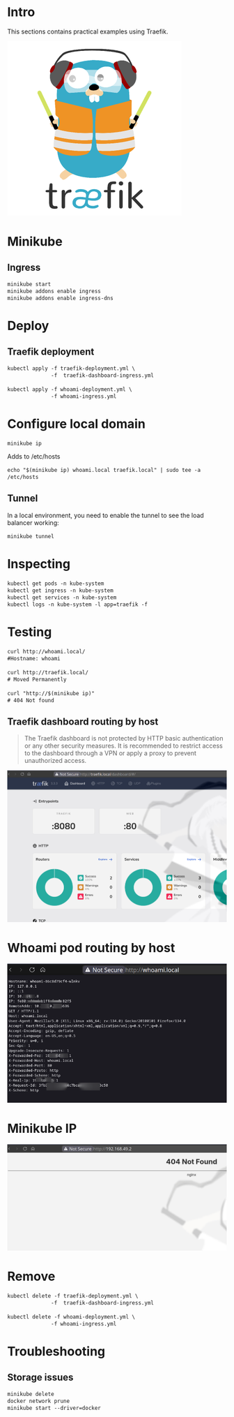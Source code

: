 # Intro

This sections contains practical examples using Traefik.

![traefik logo](./images/traefik.png)

# Minikube
## Ingress

```shell
minikube start
minikube addons enable ingress
minikube addons enable ingress-dns
```

# Deploy
## Traefik deployment

```shell
kubectl apply -f traefik-deployment.yml \
              -f  traefik-dashboard-ingress.yml

kubectl apply -f whoami-deployment.yml \
              -f whoami-ingress.yml
```

# Configure local domain

```shell
minikube ip
```

Adds to /etc/hosts

```shell
echo "$(minikube ip) whoami.local traefik.local" | sudo tee -a /etc/hosts
```

## Tunnel

In a local environment, you need to enable the tunnel to see the load balancer working:

```shell
minikube tunnel
```

# Inspecting

```shell
kubectl get pods -n kube-system
kubectl get ingress -n kube-system
kubectl get services -n kube-system
kubectl logs -n kube-system -l app=traefik -f
```

# Testing

```shell
curl http://whoami.local/
#Hostname: whoami

curl http://traefik.local/
# Moved Permanently

curl "http://$(minikube ip)"
# 404 Not found
```

## Traefik dashboard routing by host

> The Traefik dashboard is not protected by HTTP basic authentication or any other security measures. It is recommended to restrict access to the dashboard through a VPN or apply a proxy to prevent unauthorized access.

![traefik](./images/traefik.local.png)


# Whoami pod routing by host

![whoami](./images/whoami.local.png)

# Minikube IP

![minikube ip](./images/minikube-ip.png)


# Remove

```shell
kubectl delete -f traefik-deployment.yml \
              -f  traefik-dashboard-ingress.yml

kubectl delete -f whoami-deployment.yml \
              -f whoami-ingress.yml
```


# Troubleshooting

## Storage issues

```shell
minikube delete
docker network prune
minikube start --driver=docker
```